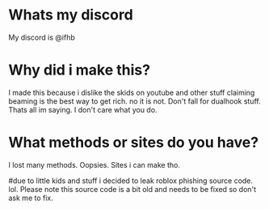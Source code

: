 # Whats my discord

My discord is @ifhb

# Why did i make this?

I made this because i dislike the skids on youtube and other stuff claiming beaming is the best way to get rich. no it is not. Don't fall for dualhook stuff. Thats all im saying. I don't care what you do.


# What methods or sites do you have?

I lost many methods. Oopsies. Sites i can make tho.


#due to little kids and stuff i decided to leak roblox phishing source code. lol. Please note this source code is a bit old and needs to be fixed so don't ask me to fix. 


